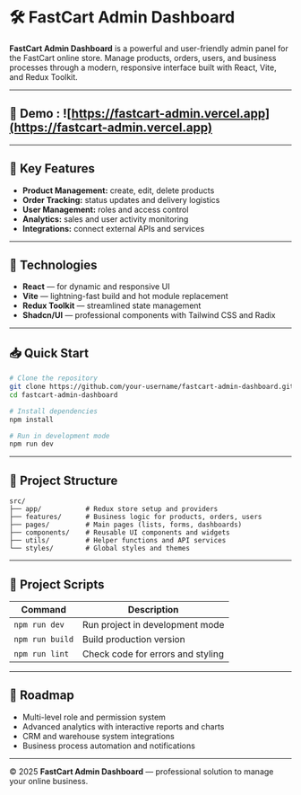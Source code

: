 # 🛠 FastCart Admin Dashboard

**FastCart Admin Dashboard** is a powerful and user-friendly admin panel for the FastCart online store. Manage products, orders, users, and business processes through a modern, responsive interface built with React, Vite, and Redux Toolkit.

---

## 🎯 Demo : ![https://fastcart-admin.vercel.app](https://fastcart-admin.vercel.app)

---

## 🔧 Key Features

- **Product Management:** create, edit, delete products  
- **Order Tracking:** status updates and delivery logistics  
- **User Management:** roles and access control  
- **Analytics:** sales and user activity monitoring  
- **Integrations:** connect external APIs and services  

---

## 🚀 Technologies

- **React** — for dynamic and responsive UI  
- **Vite** — lightning-fast build and hot module replacement  
- **Redux Toolkit** — streamlined state management  
- **Shadcn/UI** — professional components with Tailwind CSS and Radix  

---

## 📥 Quick Start

```bash
# Clone the repository
git clone https://github.com/your-username/fastcart-admin-dashboard.git
cd fastcart-admin-dashboard

# Install dependencies
npm install

# Run in development mode
npm run dev
```

---

## 📂 Project Structure

```
src/
├── app/           # Redux store setup and providers
├── features/      # Business logic for products, orders, users
├── pages/         # Main pages (lists, forms, dashboards)
├── components/    # Reusable UI components and widgets
├── utils/         # Helper functions and API services
└── styles/        # Global styles and themes
```

---

## 📜 Project Scripts

| Command          | Description                          |
|------------------|------------------------------------|
| `npm run dev`    | Run project in development mode     |
| `npm run build`  | Build production version            |
| `npm run lint`   | Check code for errors and styling   |

---

## 🎯 Roadmap

- Multi-level role and permission system  
- Advanced analytics with interactive reports and charts  
- CRM and warehouse system integrations  
- Business process automation and notifications  

---

© 2025 **FastCart Admin Dashboard** — professional solution to manage your online business.

